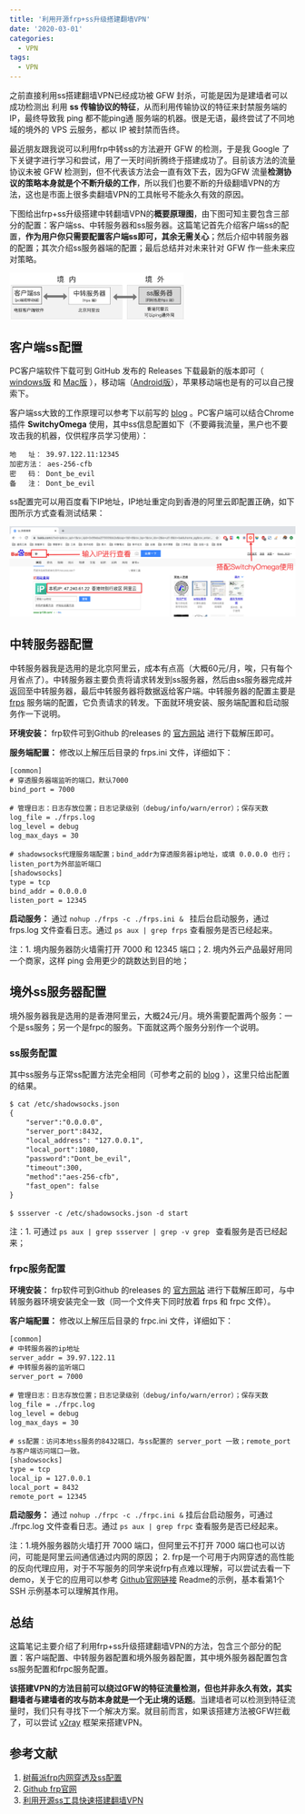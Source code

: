 ```yaml
---
title: '利用开源frp+ss升级搭建翻墙VPN'
date: '2020-03-01'
categories:
  - VPN
tags:
  - VPN
---
```



之前直接利用ss搭建翻墙VPN已经成功被 GFW 封杀，可能是因为是建墙者可以成功检测出 利用 **ss 传输协议的特征**，从而利用传输协议的特征来封禁服务端的IP，最终导致我 ping 都不能ping通 服务端的机器。很是无语，最终尝试了不同地域的境外的 VPS 云服务，都以 IP 被封禁而告终。

最近朋友跟我说可以利用frp中转ss的方法避开 GFW 的检测，于是我 Google 了下关键字进行学习和尝试，用了一天时间折腾终于搭建成功了。目前该方法的流量协议未被 GFW 检测到，但不代表该方法会一直有效下去，因为GFW 流量**检测协议的策略本身就是个不断升级的工作**，所以我们也要不断的升级翻墙VPN的方法，这也是市面上很多卖翻墙VPN的工具帐号不能永久有效的原因。

下图给出frp+ss升级搭建中转翻墙VPN的**概要原理图**，由下图可知主要包含三部分的配置：客户端ss、中转服务器和ss服务器。这篇笔记首先介绍客户端ss的配置，**作为用户你只需要配置客户端ss即可，其余无需关心**；然后介绍中转服务器的配置；其次介绍ss服务器端的配置；最后总结并对未来针对 GFW 作一些未来应对策略。

<img src="/images/20200301_overview.png" alt="avatar" style="zoom:30%;" />



## 客户端ss配置

PC客户端软件下载可到 GitHub 发布的 Releases 下载最新的版本即可（ [windows版](https://github.com/shadowsocks/shadowsocks-windows/releases) 和 [Mac版](https://github.com/shadowsocks/ShadowsocksX-NG/releases) ），移动端（[Android版](https://github.com/shadowsocks/shadowsocks-android/releases)），苹果移动端也是有的可以自己搜索下。

客户端ss大致的工作原理可以参考下以前写的 [blog](https://calxu.github.io/note/20191101_shadowsocks/) 。PC客户端可以结合Chrome插件 **SwitchyOmega** 使用，其中ss信息配置如下（不要薅我流量，黑户也不要攻击我的机器，仅供程序员学习使用）：

```
地   址： 39.97.122.11:12345
加密方法： aes-256-cfb
密   码： Dont_be_evil
备   注： Dont_be_evil
```

ss配置完可以用百度看下IP地址，IP地址重定向到香港的阿里云即配置正确，如下图所示方式查看测试结果：

<img src="/images/20200301_test.png" alt="avatar" style="zoom:100%;" />



## 中转服务器配置

中转服务器我是选用的是北京阿里云，成本有点高（大概60元/月，唉，只有每个月省点了）。中转服务器主要负责将请求转发到ss服务器，然后由ss服务器完成并返回至中转服务器，最后中转服务器将数据返给客户端。中转服务器的配置主要是 [frps](https://github.com/fatedier/frp) 服务端的配置，它负责请求的转发。下面就环境安装、服务端配置和启动服务作一下说明。

**环境安装：** frp软件可到Github 的releases 的 [官方网站](https://github.com/fatedier/frp/releases) 进行下载解压即可。

**服务端配置：** 修改以上解压后目录的 frps.ini 文件，详细如下：

```
[common]
# 穿透服务器端监听的端口，默认7000
bind_port = 7000

# 管理日志：日志存放位置；日志记录级别（debug/info/warn/error）；保存天数
log_file = ./frps.log
log_level = debug
log_max_days = 30

# shadowsocks代理服务端配置；bind_addr为穿透服务器ip地址，或填 0.0.0.0 也行；listen_port为外部监听端口
[shadowsocks]
type = tcp
bind_addr = 0.0.0.0
listen_port = 12345
```

**启动服务：** 通过 ```nohup ./frps -c ./frps.ini & ``` 挂后台启动服务，通过 frps.log 文件查看日志。通过 ```ps aux | grep frps``` 查看服务是否已经起来。

注：1. 境内服务器防火墙需打开 7000 和 12345 端口；2. 境内外云产品最好用同一个商家，这样 ping 会用更少的跳数达到目的地；



## 境外ss服务器配置

境外服务器我是选用的是香港阿里云，大概24元/月。境外需要配置两个服务：一个是ss服务；另一个是frpc的服务。下面就这两个服务分别作一个说明。

### ss服务配置

其中ss服务与正常ss配置方法完全相同（可参考之前的 [blog](https://calxu.github.io/note/20191101_shadowsocks/) ），这里只给出配置的结果。

```
$ cat /etc/shadowsocks.json
{
    "server":"0.0.0.0",
    "server_port":8432,
    "local_address": "127.0.0.1",
    "local_port":1080,
    "password":"Dont_be_evil",
    "timeout":300,
    "method":"aes-256-cfb",
    "fast_open": false
}

$ ssserver -c /etc/shadowsocks.json -d start
```

注：1. 可通过 ```ps aux | grep ssserver | grep -v grep ``` 查看服务是否已经起来；



### frpc服务配置

**环境安装：** frp软件可到Github 的releases 的 [官方网站](https://github.com/fatedier/frp/releases) 进行下载解压即可，与中转服务器环境安装完全一致（同一个文件夹下同时放着 frps 和 frpc 文件）。

**客户端配置：** 修改以上解压后目录的 frpc.ini 文件，详细如下：

```
[common]
# 中转服务器的ip地址
server_addr = 39.97.122.11
# 中转服务器的监听端口
server_port = 7000

# 管理日志：日志存放位置；日志记录级别（debug/info/warn/error）；保存天数
log_file = ./frpc.log
log_level = debug
log_max_days = 30

# ss配置：访问本地ss服务的8432端口，与ss配置的 server_port 一致；remote_port与客户端访问端口一致。
[shadowsocks]
type = tcp
local_ip = 127.0.0.1
local_port = 8432
remote_port = 12345
```

**启动服务：** 通过 ```nohup ./frpc -c ./frpc.ini &``` 挂后台启动服务，可通过 ./frpc.log 文件查看日志。通过 ```ps aux | grep frpc``` 查看服务是否已经起来。

注：1.境外服务器防火墙打开 7000 端口，但阿里云不打开 7000 端口也可以访问，可能是阿里云间通信通过内网的原因； 2. frp是一个可用于内网穿透的高性能的反向代理应用，对于不写服务的同学来说frp有点难以理解，可以尝试去看一下demo，关于它的应用可以参考 [Github官网链接](https://github.com/fatedier/frp) Readme的示例，基本看第1个 SSH 示例基本可以理解其作用。



## 总结

这篇笔记主要介绍了利用frp+ss升级搭建翻墙VPN的方法，包含三个部分的配置：客户端配置、中转服务器配置和境外服务器配置，其中境外服务器配置包含ss服务配置和frpc服务配置。

**该搭建VPN的方法目前可以绕过GFW的特征流量检测，但也并非永久有效，其实翻墙者与建墙者的攻与防本身就是一个无止境的话题**。当建墙者可以检测到特征流量时，我们只有寻找下一个解决方案。就目前而言，如果该搭建方法被GFW拦截了，可以尝试 [v2ray](https://github.com/v2ray/v2ray-core) 框架来搭建VPN。



## 参考文献

1. [树莓派frp内网穿透及ss配置](https://blog.51cto.com/970076933/2330154)
2. [Github frp官网](https://github.com/fatedier/frp)
3. [利用开源ss工具快速搭建翻墙VPN](https://calxu.github.io/note/20191101_shadowsocks/) 
